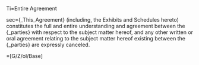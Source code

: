 Ti=Entire Agreement

sec={_This_Agreement} (including, the Exhibits and Schedules hereto) constitutes the full and entire understanding and agreement between the {_parties} with respect to the subject matter hereof, and any other written or oral agreement relating to the subject matter hereof existing between the {_parties} are expressly canceled.

=[G/Z/ol/Base]
